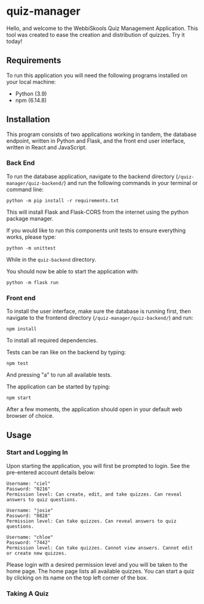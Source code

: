 # quiz-manager
 
Hello, and welcome to the WebbiSkools Quiz Management Application. This tool was created to ease the creation and distribution of quizzes. Try it today!

## Requirements

To run this application you will need the following programs installed on your local machine:

- Python (3.9)
- npm (6.14.8)

## Installation

This program consists of two applications working in tandem, the database endpoint, written in Python and Flask, and the front end user interface, written in React and JavaScript.

### Back End

To run the database application, navigate to the backend directory (`/quiz-manager/quiz-backend/`) and run the following commands in your terminal or command line:
```
python -m pip install -r requirements.txt
```

This will install Flask and Flask-CORS from the internet using the python package manager. 

If you would like to run this components unit tests to ensure everything works, please type:
```
python -m unittest
```

While in the `quiz-backend` directory.

You should now be able to start the application with:

```
python -m flask run
```

### Front end

To install the user interface, make sure the database is running first, then navigate to the frontend directory (`/quiz-manager/quiz-backend/`) and run:

```
npm install
```

To install all required dependencies.

Tests can be ran like on the backend by typing:

```
npm test
```

And pressing "a" to run all available tests.

The application can be started by typing:

```
npm start
```

After a few moments, the application should open in your default web browser of choice.

## Usage

### Start and Logging In

Upon starting the application, you will first be prompted to login. See the pre-entered account details below:

```
Username: "ciel"
Password: "0216"
Permission level: Can create, edit, and take quizzes. Can reveal answers to quiz questions.

Username: "josie"
Password: "0828"
Permission level: Can take quizzes. Can reveal answers to quiz questions.

Username: "chloe"
Password: "7442"
Permission level: Can take quizzes. Cannot view answers. Cannot edit or create new quizzes.
```

Please login with a desired permission level and you will be taken to the home page. The home page lists all available quizzes. You can start a quiz by clicking on its name on the top left corner of the box.

### Taking A Quiz

